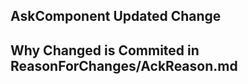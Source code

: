 ## AskComponent Updated Change 
## Why Changed is Commited in ReasonForChanges/AckReason.md 

<!-- import { useEffect, useState, useCallback, useMemo } from 'react';
import Filter from '@/components/Filter';
import Sort from '@/components/Sort';

export default function Ack() {
  const [isModalVisible, setIsModalVisible] = useState(false);
  const [activeClearing, setActiveClearing] = useState(false);
  const [filterSelectedOptions, setFilterSelectedOptions] = useState<any>(null);
  const [sortSelectedOptions, setSortSelectedOptions] = useState<any>('by-rating');
  const abortController = useMemo(() => new AbortController(), []);

  const openModal = () => setIsModalVisible(true);
  const closeModal = () => setIsModalVisible(false);

  const sortOptions = useMemo(() => [
    { label: 'Best Sellers', value: 'best-sellers', order: 'by-rating' },
    { label: 'Sort by Price: Low To High', value: 'low-to-high', order: 'by-low' },
    { label: 'Sort by Price: High To Low', value: 'high-to-low', order: 'by-high' },
    { label: 'Name', value: 'name', order: 'by-name' },
    { label: 'Availability', value: 'availability', order: 'by-av' },
    { label: 'Height', value: 'height', order: 'by-height' },
    { label: 'Depth', value: 'depth', order: 'by-depth' },
  ], []);

  const filterOptions = useMemo(() => [
    { label: 'Option 1', value: 'option1' },
    { label: 'Option 2', value: 'option2' },
    { label: 'Option 3', value: 'option3' },
    { label: 'Option 4', value: 'option4' },
  ], []);

  const handleSortChange = useCallback((value: any) => {
    setSortSelectedOptions(value);
    // ניתן להוסיף לוגיקה נוספת לסידור
  }, []);

  const handleFilterChange = useCallback((updatedOptions: any) => {
    setFilterSelectedOptions(updatedOptions);
    // ניתן להוסיף לוגיקה נוספת לסינון
  }, []);

  const handleSortAction = useCallback(async () => {
    try {
      abortController.abort(); // ביטול בקשות קודמות
      const newAbortController = new AbortController();
      const queryParams = new URLSearchParams({ order: sortSelectedOptions });
      
      const req = await fetch(`http://localhost:5001/sort?${queryParams.toString()}`, {
        signal: newAbortController.signal,
      });
      
      const response = await req.json();
      console.log('Sorted Data:', response.items);
    } catch (err: any) {
      if (err.name !== 'AbortError') {
        console.error('Error fetching sorted data:', err.message);
      }
    }
  }, [sortSelectedOptions, abortController]);

  const handleFilterAction = useCallback(async () => {
    try {
      abortController.abort(); // ביטול בקשות קודמות
      const newAbortController = new AbortController();
      const queryParams = new URLSearchParams();

      filterSelectedOptions?.forEach((option: any) => {
        queryParams.append(option.value, option.order);
      });

      const req = await fetch(`http://localhost:5001/filter?${queryParams.toString()}`, {
        signal: newAbortController.signal,
      });

      const response = await req.json();
      console.log('Filtered Data:', response);
    } catch (err: any) {
      if (err.name !== 'AbortError') {
        console.error('Error fetching filtered data:', err.message);
      }
    }
  }, [filterSelectedOptions, abortController]);

  useEffect(() => {
    document.body.style.overflow = isModalVisible ? 'hidden' : 'auto';
    return () => {
      document.body.style.overflow = 'auto'; // Reset on unmount
    };
  }, [isModalVisible]);

  return (
    <div className='h-[100dvh] bg-black'>
      <div className='button-container flex items-center justify-center py-12'>
        <button
          className='text-purple flex items-center justify-center rounded-xl bg-white px-2 py-4 text-center font-satoshi text-base font-medium'
          onClick={openModal}
        >
          Click for modal
        </button>
      </div>

      {isModalVisible && (
        <div
          className='fixed inset-0 flex items-end justify-center bg-gray-800 bg-opacity-50'
          onClick={closeModal}
        >
          <div
            className='h-[90%] w-full overflow-auto rounded-t-2xl bg-white p-8'
            onClick={e => e.stopPropagation()}
          >
            <div className='my-12 flex flex-col gap-12'>
              <Sort
                options={sortOptions}
                selectedOption={sortSelectedOptions}
                sortHeader='Sort By'
                onChange={handleSortChange}
              />

              <Filter
                options={filterOptions}
                selectedOptions={filterSelectedOptions}
                filterHeader='Categories'
                onChange={handleFilterChange}
              />
            </div>

            <div className='flex flex-col items-center justify-center gap-4'>
              <button className='w-full rounded-xl bg-black px-2 py-3 font-satoshi text-base text-white' onClick={handleSortAction}>
                Show Results []
              </button>

              <button
                className={`w-full rounded-xl px-2 py-3 font-satoshi text-base ${activeClearing ? 'bg-black' : 'bg-red-500'}`}
              >
                Clear All
              </button>
            </div>
          </div>
        </div>
      )}
    </div>
  );
} -->